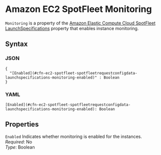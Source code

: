 # Amazon EC2 SpotFleet Monitoring<a name="aws-properties-ec2-spotfleet-spotfleetrequestconfigdata-launchspecifications-monitoring"></a>

`Monitoring` is a property of the [Amazon Elastic Compute Cloud SpotFleet LaunchSpecifications](aws-properties-ec2-spotfleet-spotfleetrequestconfigdata-launchspecifications.md) property that enables instance monitoring\.

## Syntax<a name="w4ab1c21c10d102d118c58b5"></a>

### JSON<a name="aws-properties-ec2-spotfleet-spotfleetrequestconfigdata-launchspecifications-monitoring-syntax.json"></a>

```
{
  "[Enabled](#cfn-ec2-spotfleet-spotfleetrequestconfigdata-launchspecifications-monitoring-enabled)" : Boolean
}
```

### YAML<a name="aws-properties-ec2-spotfleet-spotfleetrequestconfigdata-launchspecifications-monitoring-syntax.yaml"></a>

```
[Enabled](#cfn-ec2-spotfleet-spotfleetrequestconfigdata-launchspecifications-monitoring-enabled): Boolean
```

## Properties<a name="w4ab1c21c10d102d118c58b7"></a>

`Enabled`  <a name="cfn-ec2-spotfleet-spotfleetrequestconfigdata-launchspecifications-monitoring-enabled"></a>
Indicates whether monitoring is enabled for the instances\.  
*Required*: No  
*Type*: Boolean